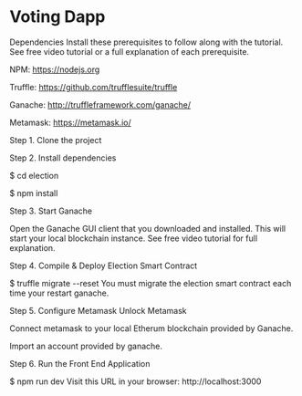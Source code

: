 # Voting Dapp

Dependencies
Install these prerequisites to follow along with the tutorial. See free video tutorial or a full explanation of each prerequisite.

NPM: https://nodejs.org

Truffle: https://github.com/trufflesuite/truffle

Ganache: http://truffleframework.com/ganache/

Metamask: https://metamask.io/


Step 1. Clone the project

Step 2. Install dependencies

$ cd election

$ npm install

Step 3. Start Ganache

Open the Ganache GUI client that you downloaded and installed. This will start your local blockchain instance. See free video tutorial for full explanation.

Step 4. Compile & Deploy Election Smart Contract

$ truffle migrate --reset 
You must migrate the election smart contract each time your restart ganache.

Step 5. Configure Metamask
Unlock Metamask

Connect metamask to your local Etherum blockchain provided by Ganache.


Import an account provided by ganache.

Step 6. Run the Front End Application

$ npm run dev Visit this URL in your browser: http://localhost:3000
